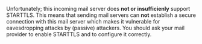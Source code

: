 Unfortunately; this incoming mail server does <strong>not or insufficienly</strong> support STARTTLS. This means that sending mail servers can <strong>not</strong> establish a secure connection with this mail server which makes it vulnerable for eavesdropping attacks by (passive) attackers. You should ask your mail provider to enable STARTTLS and to configure it correctly.

